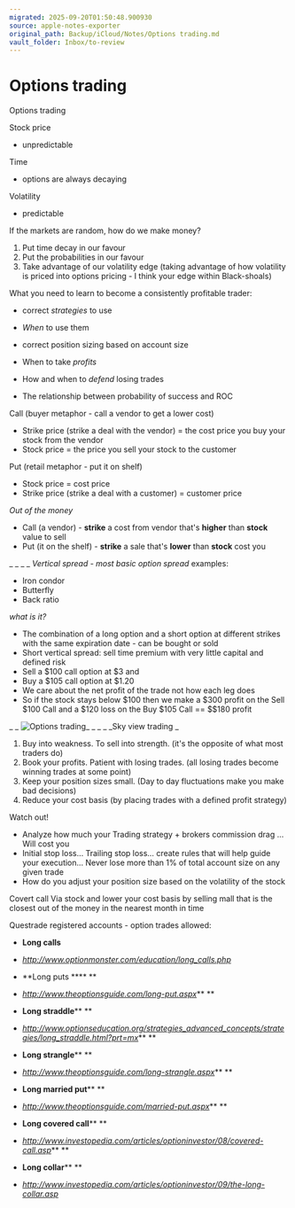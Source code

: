 ```yaml
---
migrated: 2025-09-20T01:50:48.900930
source: apple-notes-exporter
original_path: Backup/iCloud/Notes/Options trading.md
vault_folder: Inbox/to-review
---
```

# Options trading

Options trading

Stock price
- unpredictable 

Time 
- options are always decaying 

Volatility
- predictable

If the markets are random, how do we make money?
1. Put time decay in our favour
2. Put the probabilities in our favour
3. Take advantage of our volatility edge (taking advantage of how volatility is priced into options pricing - I think your edge within Black-shoals)

What you need to learn to become a consistently profitable trader:
- correct _strategies_ to use 
- _When_ to use them
- correct position sizing based on account size
- When to take _profits_

- How and when to _defend_ losing trades
- The relationship between probability of success and ROC

Call (buyer metaphor - call a vendor to get a lower cost)
- Strike price (strike a deal with the vendor) = the cost price you buy your stock from the vendor 
- Stock price = the price you sell your stock to the customer 

Put (retail metaphor - put it on shelf)
- Stock price = cost price 
- Strike price (strike a deal with a customer) = customer price 

_Out of the money_

- Call (a vendor) - **strike** a cost from vendor that's **higher** than **stock** value to sell
- Put (it on the shelf) - **strike** a sale that's **lower** than **stock** cost you 

_
_
_
_
_Vertical spread - most basic option spread_
examples:
- Iron condor
- Butterfly
- Back ratio 

_what is it?_
- The combination of a long option and a short option at different strikes with the same expiration date - can be bought or sold
- Short vertical spread: sell time premium with very little capital and defined risk
- Sell a $100 call option at $3 and 
- Buy a $105 call option at $1.20
- We care about the net profit of the trade not how each leg does
- So if the stock stays below $100 then we make a $300 profit on the Sell $100 Call and a $120 loss on the Buy $105 Call == $$180 profit 

_
_
![Options trading](images/Options%20trading.jpeg)_
_
_
_
_Sky view trading _
1. Buy into weakness. To sell into strength. (it's the opposite of what most traders do)
2. Book your profits. Patient with losing trades. (all losing trades become winning trades at some point)
3. Keep your position sizes small.  (Day to day fluctuations make you make bad decisions)
4. Reduce your cost basis (by placing trades with a defined profit strategy)

Watch out! 
- Analyze how much your Trading strategy + brokers commission drag … Will cost you
- Initial stop loss… Trailing stop loss… create rules that will help guide your execution… Never lose more than 1% of total account size on any given trade
- How do you adjust your position size based on the volatility of the stock

Covert call
Via stock and lower your cost basis by selling mall that is the closest out of the money in the nearest month in time

Questrade registered accounts - option trades allowed:
- **Long calls** 

- _http://www.optionmonster.com/education/long_calls.php_

- **Long puts ****
**
- _http://www.theoptionsguide.com/long-put.aspx_**
**
- **Long straddle****
**
- _http://www.optionseducation.org/strategies_advanced_concepts/strategies/long_straddle.html?prt=mx_**
**
- **Long strangle****
**
- _http://www.theoptionsguide.com/long-strangle.aspx_**
**
- **Long married put****
**
- _http://www.theoptionsguide.com/married-put.aspx_**
**
- **Long covered call****
**
- _http://www.investopedia.com/articles/optioninvestor/08/covered-call.asp_**
**
- **Long collar****
**
- _http://www.investopedia.com/articles/optioninvestor/09/the-long-collar.asp_

